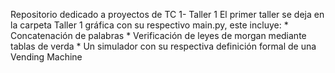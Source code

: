 Repositorio dedicado a proyectos de TC
1- Taller 1
  El primer taller se deja en la carpeta Taller 1 gráfica con su respectivo main.py, este incluye:
    * Concatenación de palabras
    * Verificación de leyes de morgan mediante tablas de verda
    * Un simulador con su respectiva definición formal de una Vending Machine
